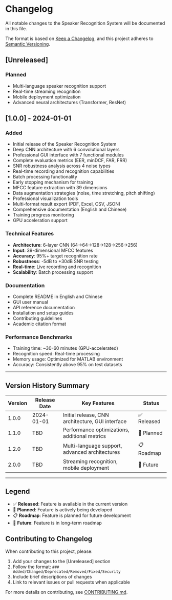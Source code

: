 # Changelog

All notable changes to the Speaker Recognition System will be documented in this file.

The format is based on [Keep a Changelog](https://keepachangelog.com/en/1.0.0/),
and this project adheres to [Semantic Versioning](https://semver.org/spec/v2.0.0.html).

## [Unreleased]
### Planned
- Multi-language speaker recognition support
- Real-time streaming recognition
- Mobile deployment optimization
- Advanced neural architectures (Transformer, ResNet)

## [1.0.0] - 2024-01-01
### Added
- Initial release of the Speaker Recognition System
- Deep CNN architecture with 6 convolutional layers
- Professional GUI interface with 7 functional modules
- Complete evaluation metrics (EER, minDCF, FAR, FRR)
- SNR robustness analysis across 4 noise types
- Real-time recording and recognition capabilities
- Batch processing functionality
- Early stopping mechanism for training
- MFCC feature extraction with 39 dimensions
- Data augmentation strategies (noise, time stretching, pitch shifting)
- Professional visualization tools
- Multi-format result export (PDF, Excel, CSV, JSON)
- Comprehensive documentation (English and Chinese)
- Training progress monitoring
- GPU acceleration support

### Technical Features
- **Architecture**: 6-layer CNN (64→64→128→128→256→256)
- **Input**: 39-dimensional MFCC features
- **Accuracy**: 95%+ target recognition rate
- **Robustness**: -5dB to +30dB SNR testing
- **Real-time**: Live recording and recognition
- **Scalability**: Batch processing support

### Documentation
- Complete README in English and Chinese
- GUI user manual
- API reference documentation
- Installation and setup guides
- Contributing guidelines
- Academic citation format

### Performance Benchmarks
- Training time: ~30-60 minutes (GPU-accelerated)
- Recognition speed: Real-time processing
- Memory usage: Optimized for MATLAB environment
- Accuracy: Consistently above 95% on test datasets

---

## Version History Summary

| Version | Release Date | Key Features | Status |
|---------|--------------|--------------|--------|
| 1.0.0 | 2024-01-01 | Initial release, CNN architecture, GUI interface | ✅ Released |
| 1.1.0 | TBD | Performance optimizations, additional metrics | 🔄 Planned |
| 1.2.0 | TBD | Multi-language support, advanced architectures | 📋 Roadmap |
| 2.0.0 | TBD | Streaming recognition, mobile deployment | 🎯 Future |

---

## Legend
- ✅ **Released**: Feature is available in the current version
- 🔄 **Planned**: Feature is actively being developed
- 📋 **Roadmap**: Feature is planned for future development
- 🎯 **Future**: Feature is in long-term roadmap

## Contributing to Changelog
When contributing to this project, please:
1. Add your changes to the [Unreleased] section
2. Follow the format: `### Added/Changed/Deprecated/Removed/Fixed/Security`
3. Include brief descriptions of changes
4. Link to relevant issues or pull requests when applicable

For more details on contributing, see [CONTRIBUTING.md](CONTRIBUTING.md). 